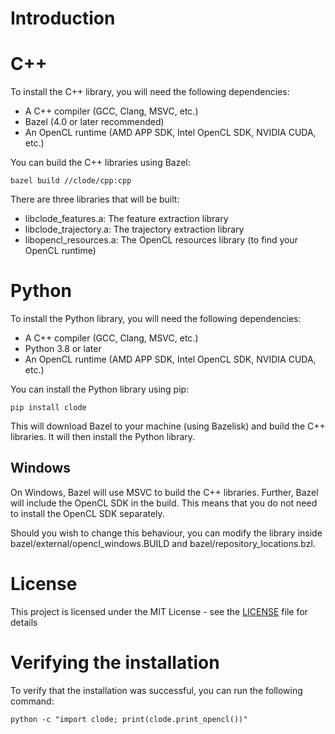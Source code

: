 # Introduction

# C++

To install the C++ library, you will need the following dependencies:
* A C++ compiler (GCC, Clang, MSVC, etc.)
* Bazel (4.0 or later recommended)
* An OpenCL runtime (AMD APP SDK, Intel OpenCL SDK, NVIDIA CUDA, etc.)

You can build the C++ libraries using Bazel:

    bazel build //clode/cpp:cpp

There are three libraries that will be built:
* libclode_features.a: The feature extraction library
* libclode_trajectory.a: The trajectory extraction library
* libopencl_resources.a: The OpenCL resources library (to find your OpenCL runtime)

# Python

To install the Python library, you will need the following dependencies:
* A C++ compiler (GCC, Clang, MSVC, etc.)
* Python 3.8 or later
* An OpenCL runtime (AMD APP SDK, Intel OpenCL SDK, NVIDIA CUDA, etc.)

You can install the Python library using pip:

    pip install clode

This will download Bazel to your machine (using Bazelisk)
and build the C++ libraries. It will then install the Python library.

## Windows

On Windows, Bazel will use MSVC to build the C++ libraries.
Further, Bazel will include the OpenCL SDK in the build.
This means that you do not need to install the OpenCL SDK separately.

Should you wish to change this behaviour, you can modify the
library inside bazel/external/opencl_windows.BUILD and
bazel/repository_locations.bzl.

# License
This project is licensed under the MIT License - see the [LICENSE](../LICENSE) file for details

# Verifying the installation

To verify that the installation was successful, you can run the following command:

    python -c "import clode; print(clode.print_opencl())"
